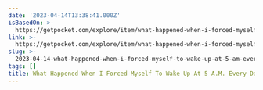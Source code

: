 ```yaml
---
date: '2023-04-14T13:38:41.000Z'
isBasedOn: >-
  https://getpocket.com/explore/item/what-happened-when-i-forced-myself-to-wake-up-at-5-a-m-every-day-for-a-month?utm_source=pocket-newtab
link: >-
  https://getpocket.com/explore/item/what-happened-when-i-forced-myself-to-wake-up-at-5-a-m-every-day-for-a-month?utm_source=pocket-newtab
slug: >-
  2023-04-14-what-happened-when-i-forced-myself-to-wake-up-at-5-am-every-day-for-a-mon
tags: []
title: What Happened When I Forced Myself To Wake Up At 5 A.M. Every Day For A Mon
---
```


